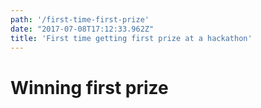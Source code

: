 ```yaml
---
path: '/first-time-first-prize'
date: "2017-07-08T17:12:33.962Z"
title: 'First time getting first prize at a hackathon'
---
```


# Winning first prize